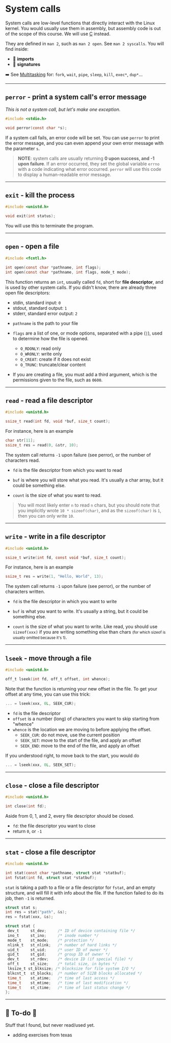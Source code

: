 # System calls

<div class="row row-cols-md-2"><div>

System calls are low-level functions that directly interact with the Linux kernel. You would usually use them in assembly, but assembly code is out of the scope of this course. We will use [C](/programming-languages/low-level/c/general/index.md) instead.

</div><div class="align-self-center">

They are defined in `man 2`, such as `man 2 open`. See `man 2 syscalls`. You will find inside:

* 🎯 **imports**
* 💪 **signatures**

</div></div>

➡️ See [Multitasking](/programming-languages/low-level/c/multitasking/index.md) for: `fork`, `wait`, `pipe`, `sleep`, `kill`, `exec*`, `dup*`...

<hr class="sl">

## `perror` - print a system call's error message

*This is not a system call, but let's make one exception*.

<div class="row row-cols-md-2"><div>

```c
#include <stdio.h>

void perror(const char *s);
```
</div><div class="align-self-center">

If a system call fails, an error code will be set. You can use `perror` to print the error message, and you can even append your own error message with the parameter `s`.
</div></div>

> **NOTE**: system calls are usually returning **0 upon success, and -1 upon failure**. If an error occurred, they set the global variable `errno` with a code indicating what error occurred. `perror` will use this code to display a human-readable error message.

<hr class="sl">

## `exit` - kill the process

<div class="row row-cols-md-2"><div>

```c
#include <unistd.h>

void exit(int status);
```
</div><div class="align-self-center">

You will use this to terminate the program.
</div></div>

<hr class="sr">

## `open` - open a file

<div class="row row-cols-md-2"><div>

```c
#include <fcntl.h>

int open(const char *pathname, int flags);
int open(const char *pathname, int flags, mode_t mode);
```

This function returns an `int`, usually called `fd`, short for **file descriptor**, and is used by other system calls. If you didn't know, there are already three open file descriptors: 

* stdin, standard input: `0`
* stdout, standard output: `1`
* stderr, standard error output: `2`
</div><div class="align-self-center">

* `pathname` is the path to your file

* `flags` are a list of one, or mode options, separated with a pipe (`|`), used to determine how the file is opened.
  * `O_RDONLY`: read only
  * `O_WRONLY`: write only
  * `O_CREAT`: create if it does not exist
  * `O_TRUNC`: truncate/clear content

* If you are creating a file, you must add a third argument, which is the permissions given to the file, such as `0600`.
</div></div>

<hr class="sl">

## `read` - read a file descriptor

<div class="row row-cols-md-2"><div>

```c
#include <unistd.h>

ssize_t read(int fd, void *buf, size_t count);
```

For instance, here is an example

```c
char str[11];
ssize_t res = read(0, &str, 10);
```

The system call returns `-1` upon failure (see perror), or the number of characters read.
</div><div class="align-self-center">

* `fd` is the file descriptor from which you want to read

* `buf` is where you will store what you read. It's usually a char array, but it could be something else.

* `count` is the size of what you want to read.

> You will most likely enter `n` to read `n` chars, but you should note that you implicitly wrote `10 * sizeof(char)`, and as the `sizeof(char)` is `1`, then you can only write `10`.
</div></div>

<hr class="sr">

## `write` - write in a file descriptor

<div class="row row-cols-md-2"><div>

```c
#include <unistd.h>

ssize_t write(int fd, const void *buf, size_t count);
```

For instance, here is an example

```c
ssize_t res = write(1, "Hello, World", 13);
```

The system call returns `-1` upon failure (see perror), or the number of characters written.
</div><div class="align-self-center">

* `fd` is the file descriptor in which you want to write

* `buf` is what you want to write. It's usually a string, but it could be something else.

* `count` is the size of what you want to write. Like read, you should use `sizeof(xxx)` if you are writing something else than chars <small>(for which sizeof is usually omitted because it's 1)</small>.
</div></div>

<hr class="sl">

## `lseek` - move through a file

<div class="row row-cols-md-2"><div>

```c
#include <unistd.h>

off_t lseek(int fd, off_t offset, int whence);
```

Note that the function is returning your new offset in the file. To get your offset at any time, you can use this trick:

```c
... = lseek(xxx, 0L, SEEK_CUR);
```
</div><div class="align-self-center">

* `fd` is the file descriptor
* `offset` is a number (long) of characters you want to skip starting from "whence"
* `whence` is the location we are moving to before applying the offset.
  * `SEEK_CUR`: do not move, use the current position
  * `SEEK_SET`: move to the start of the file, and apply an offset
  * `SEEK_END`: move to the end of the file, and apply an offset

If you understood right, to move back to the start, you would do

```c
... = lseek(xxx, 0L, SEEK_SET);
```
</div></div>

<hr class="sr">

## `close` - close a file descriptor

<div class="row row-cols-md-2"><div>

```c
#include <unistd.h>

int close(int fd);
```
</div><div class="align-self-center">

Aside from 0, 1, and 2, every file descriptor should be closed. 

* `fd`: the file descriptor you want to close
* return `0`, or `-1`
</div></div>

<hr class="sl">

## `stat` - close a file descriptor

<div class="row row-cols-md-2"><div>

```c
#include <unistd.h>

int stat(const char *pathname, struct stat *statbuf);
int fstat(int fd, struct stat *statbuf);
```

`stat` is taking a path to a file or a file descriptor for `fstat`, and an empty structure, and will fill it with info about the file. If the function failed to do its job, then `-1` is returned.

```c
struct stat s;
int res = stat("path", &s);
res = fstat(xxx, &s);
```

</div><div class="align-self-center">

```c
struct stat {
 dev_t     st_dev;     /* ID of device containing file */
 ino_t     st_ino;     /* inode number */
 mode_t    st_mode;    /* protection */
 nlink_t   st_nlink;   /* number of hard links */
 uid_t     st_uid;     /* user ID of owner */
 gid_t     st_gid;     /* group ID of owner */
 dev_t     st_rdev;    /* device ID (if special file) */
 off_t     st_size;    /* total size, in bytes */
 lksize_t st_blksize; /* blocksize for file system I/O */
 blkcnt_t  st_blocks;  /* number of 512B blocks allocated */
 time_t    st_atime;   /* time of last access */
 time_t    st_mtime;   /* time of last modification */
 time_t    st_ctime;   /* time of last status change */
};
```
</div></div>

<hr class="sep-both">

## 👻 To-do 👻

Stuff that I found, but never read/used yet.

<div class="row row-cols-md-2"><div>

* adding exercises from texas
</div><div>
</div></div>